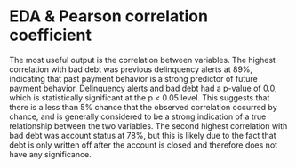 # EDA & Pearson correlation coefficient
The most useful output is the correlation between variables. The highest correlation with bad debt was previous delinquency alerts at 89%, indicating that past payment behavior is a strong predictor of future payment behavior. Delinquency alerts and bad debt had a p-value of 0.0, which is statistically significant at the p < 0.05 level. This suggests that there is a less than 5% chance that the observed correlation occurred by chance, and is generally considered to be a strong indication of a true relationship between the two variables. The second highest correlation with bad debt was account status at 78%, but this is likely due to the fact that debt is only written off after the account is closed and therefore does not have any significance.
